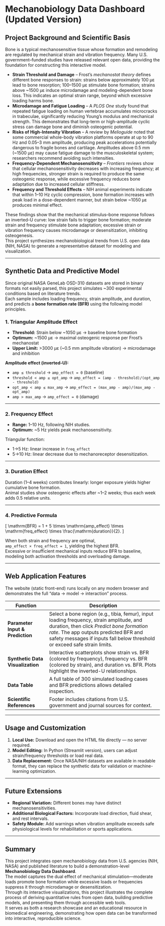 # Mechanobiology Data Dashboard (Updated Version)

## Project Background and Scientific Basis

Bone is a typical mechanosensitive tissue whose formation and remodeling are regulated by mechanical strain and vibration frequency. Many U.S. government–funded studies have released relevant open data, providing the foundation for constructing this interactive model.

* **Strain Threshold and Damage** – Frost’s *mechanostat theory* defines different bone responses to strain: strains below approximately 100 µε lead to bone resorption; 100–1500 µε stimulate bone formation; strains above ~1500 µε induce microdamage and modeling-dependent bone loss. This indicates an optimal strain range, beyond which excessive loading harms bone.
* **Microdamage and Fatigue Loading** – A *PLOS One* study found that repeated fatigue loading on human vertebrae accumulates microcracks in trabeculae, significantly reducing Young’s modulus and mechanical strength. This demonstrates that long-term or high-amplitude cyclic stress can damage bone and diminish osteogenic potential.
* **Risks of High-Intensity Vibration** – A review by *Melioguide* noted that some commercial whole-body vibration platforms operate at up to 90 Hz and 0.05–3 mm amplitude, producing peak accelerations potentially dangerous to fragile bones and cartilage. Amplitudes above 0.5 mm (~1500 µε) may cause fatigue damage to the musculoskeletal system; researchers recommend avoiding such intensities.
* **Frequency-Dependent Mechanosensitivity** – *Frontiers* reviews show that cellular mechanosensitivity decreases with increasing frequency; at high frequencies, stronger strain is required to produce the same osteogenic response, while excessive frequency reduces bone adaptation due to increased cellular stiffness.
* **Frequency and Threshold Effects** – NIH animal experiments indicate that within 1–10 Hz cyclic compression, bone formation increases with peak load in a dose-dependent manner, but strain below ~1050 µε produces minimal effect.

These findings show that the mechanical stimulus–bone response follows an inverted-U curve: low strain fails to trigger bone formation; moderate strain and frequency stimulate bone adaptation; excessive strain or vibration frequency causes microdamage or desensitization, inhibiting osteogenesis.  
This project synthesizes mechanobiological trends from U.S. open data (NIH, NASA) to generate a representative dataset for modeling and visualization.

---

## Synthetic Data and Predictive Model

Since original NASA GeneLab OSD-310 datasets are stored in binary formats not easily parsed, this project simulates ~300 experimental conditions based on literature trends.  
Each sample includes loading frequency, strain amplitude, and duration, and predicts a **bone formation rate (BFR)** using the following model principles.

### 1. Triangular Amplitude Effect

* **Threshold:** Strain below ~1050 µε → baseline bone formation  
* **Optimum:** ~1500 µε → maximal osteogenic response per Frost’s mechanostat  
* **Upper Limit:** >3000 µε (~0.5 mm amplitude vibration) → microdamage and inhibition

**Amplitude effect (inverted-U):**

- `amp ≤ threshold` → `amp_effect = 0` (baseline)  
- `threshold < amp ≤ opt_amp` → `amp_effect = (amp - threshold)/(opt_amp - threshold)`  
- `opt_amp < amp ≤ max_amp` → `amp_effect = (max_amp - amp)/(max_amp - opt_amp)`  
- `amp > max_amp` → `amp_effect = 0` (damage)

---

### 2. Frequency Effect

* **Range:** 1–10 Hz, following NIH studies.  
* **Optimum:** ~5 Hz yields peak mechanosensitivity.

Triangular function:
- 1→5 Hz: linear increase in `freq_effect`  
- 5→10 Hz: linear decrease due to mechanoreceptor desensitization.

---

### 3. Duration Effect

Duration (1–4 weeks) contributes linearly: longer exposure yields higher cumulative bone formation.  
Animal studies show osteogenic effects after ~1–2 weeks; thus each week adds 0.5 relative units.

---

### 4. Predictive Formula

\[
\mathrm{BFR} = 1 + 5 \times \mathrm{amp\_effect} \times \mathrm{freq\_effect} \times \frac{\mathrm{duration}}{2}.
\]

When both strain and frequency are optimal,  
`amp_effect × freq_effect = 1`, yielding the highest BFR.  
Excessive or insufficient mechanical inputs reduce BFR to baseline, modeling both activation thresholds and overloading damage.

---

## Web Application Features

The website (static front-end) runs locally on any modern browser and demonstrates the full “data → model → interaction” process.

| Function | Description |
|-----------|--------------|
| **Parameter Input & Prediction** | Select a bone region (e.g., tibia, femur), input loading frequency, strain amplitude, and duration, then click *Predict bone formation rate*. The app outputs predicted BFR and safety messages if inputs fall below threshold or exceed safe strain limits. |
| **Synthetic Data Visualization** | Interactive scatterplots show strain vs. BFR (colored by frequency), frequency vs. BFR (colored by strain), and duration vs. BFR. Plots highlight the inverted-U relationships. |
| **Data Table** | A full table of 300 simulated loading cases and BFR predictions allows detailed inspection. |
| **Scientific References** | Footer includes citations from U.S. government and journal sources for context. |

---

## Usage and Customization

1. **Local Use:** Download and open the HTML file directly — no server required.  
2. **Model Editing:** In Python (Streamlit version), users can adjust strain/frequency thresholds or load real data.  
3. **Data Replacement:** Once NASA/NIH datasets are available in readable format, they can replace the synthetic data for validation or machine-learning optimization.

---

## Future Extensions

* **Regional Variation:** Different bones may have distinct mechanosensitivities.  
* **Additional Biological Factors:** Incorporate load direction, fluid shear, and rest intervals.  
* **Safety Module:** Add warnings when vibration amplitude exceeds safe physiological levels for rehabilitation or sports applications.

---

## Summary

This project integrates open mechanobiology data from U.S. agencies (NIH, NASA) and published literature to build a demonstration-level **Mechanobiology Data Dashboard**.  
The model captures the dual effect of mechanical stimulation—moderate loads promote bone formation while excessive loads or frequencies suppress it through microdamage or desensitization.  
Through its interactive visualizations, this project illustrates the complete process of deriving quantitative rules from open data, building predictive models, and presenting them through accessible web tools.  
It serves as both a research showcase and an educational resource in biomedical engineering, demonstrating how open data can be transformed into interactive, reproducible science.
